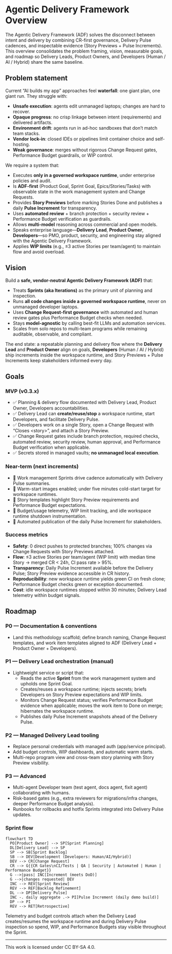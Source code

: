 # Agentic Delivery Framework Overview

The Agentic Delivery Framework (ADF) solves the disconnect between intent and delivery by combining CR-first governance, Delivery Pulse cadences, and inspectable evidence (Story Previews + Pulse Increments). This overview consolidates the problem framing, vision, measurable goals, and roadmap so Delivery Leads, Product Owners, and Developers (Human / AI / Hybrid) share the same baseline.

## Problem statement

Current “AI builds my app” approaches feel **waterfall**: one giant plan, one giant run. They struggle with:

- **Unsafe execution**: agents edit unmanaged laptops; changes are hard to recover.
- **Opaque progress**: no crisp linkage between intent (requirements) and delivered artifacts.
- **Environment drift**: agents run in ad-hoc sandboxes that don’t match team stacks.
- **Vendor lock-in**: closed IDEs or pipelines limit container choice and self-hosting.
- **Weak governance**: merges without rigorous Change Request gates, Performance Budget guardrails, or WIP control.

We require a system that:

- Executes **only in a governed workspace runtime**, under enterprise policies and audit.
- Is **ADF-first** (Product Goal, Sprint Goal, Epics/Stories/Tasks) with observable state in the work management system and Change Requests.
- Provides **Story Previews** before marking Stories Done and publishes a daily **Pulse Increment** for transparency.
- Uses **automated review** + branch protection + security review + Performance Budget verification as guardrails.
- Allows **multi-model** reasoning across commercial and open models.
- Speaks enterprise language—**Delivery Lead**, **Product Owner**, **Developers**—so PMO, product, security, and engineering stay aligned with the Agentic Delivery Framework.
- Applies **WIP limits** (e.g., ≤3 active Stories per team/agent) to maintain flow and avoid overload.

## Vision

Build a **safe, vendor-neutral Agentic Delivery Framework (ADF)** that:

- Treats **Sprints (aka Iterations)** as the primary unit of planning and inspection.
- Runs **all code changes inside a governed workspace runtime**, never on unmanaged developer laptops.
- Uses **Change Request-first governance** with automated and human review gates plus Performance Budget checks when needed.
- Stays **model-agnostic** by calling best-fit LLMs and automation services.
- Scales from solo repos to multi-team programs while remaining auditable, observable, and compliant.

The end state: a repeatable planning and delivery flow where the **Delivery Lead** and **Product Owner** align on goals, **Developers** (Human / AI / Hybrid) ship increments inside the workspace runtime, and Story Previews + Pulse Increments keep stakeholders informed every day.

## Goals

### MVP (v0.3.x)

- ✅ Planning & delivery flow documented with Delivery Lead, Product Owner, Developers accountabilities.
- ✅ Delivery Lead can **create/reuse/stop** a workspace runtime, start Developers, and facilitate Delivery Pulse.
- ✅ Developers work on a single Story, open a Change Request with “Closes &lt;story&gt;”, and attach a Story Preview.
- ✅ Change Request gates include branch protection, required checks, automated review, security review, human approval, and Performance Budget verification when applicable.
- ✅ Secrets stored in managed vaults; **no unmanaged local execution**.

### Near-term (next increments)

- 🔶 Work management Sprints drive cadence automatically with Delivery Pulse summaries.
- 🔶 Warm-start images enabled; under five minutes cold-start target for workspace runtimes.
- 🔶 Story templates highlight Story Preview requirements and Performance Budget expectations.
- 🔶 Budget/usage telemetry, WIP limit tracking, and idle workspace runtime shutdown instrumentation.
- 🔶 Automated publication of the daily Pulse Increment for stakeholders.

### Success metrics

- **Safety**: 0 direct pushes to protected branches; 100% changes via Change Requests with Story Previews attached.
- **Flow**: ≤3 active Stories per team/agent (WIP limit) with median time Story → merged CR < 24h, CI pass rate > 95%.
- **Transparency**: Daily Pulse Increment available before the Delivery Pulse; Story Preview evidence accessible in CR history.
- **Reproducibility**: new workspace runtime yields green CI on fresh clone; Performance Budget checks green or exception documented.
- **Cost**: idle workspace runtimes stopped within 30 minutes; Delivery Lead telemetry within budget signals.

## Roadmap

### P0 — Documentation & conventions

- Land this methodology scaffold; define branch naming, Change Request templates, and work item templates aligned to ADF (Delivery Lead + Product Owner + Developers).

### P1 — Delivery Lead orchestration (manual)

- Lightweight service or script that:
  - Reads the active **Sprint** from the work management system and upholds one Sprint Goal.
  - Creates/reuses a workspace runtime; injects secrets; briefs Developers on Story Preview expectations and WIP limits.
  - Monitors Change Request status; verifies Performance Budget evidence when applicable; moves the work item to Done on merge; hibernates the workspace runtime.
  - Publishes daily Pulse Increment snapshots ahead of the Delivery Pulse.

### P2 — Managed Delivery Lead tooling

- Replace personal credentials with managed auth (app/service principal).
- Add budget controls, WIP dashboards, and automatic warm starts.
- Multi-repo program view and cross-team story planning with Story Preview visibility.

### P3 — Advanced

- Multi-agent Developer team (test agent, docs agent, fixit agent) collaborating with humans.
- Risk-based gates (e.g., extra reviewers for migrations/infra changes, deeper Performance Budget analysis).
- Runbooks for rollbacks and hotfix Sprints integrated into Delivery Pulse updates.

### Sprint flow

```mermaid
flowchart TD
  PO[Product Owner] --> SP[Sprint Planning]
  DL[Delivery Lead] --> SP
  SP --> SB[Sprint Backlog]
  SB --> DEV[Development (Developers: Human/AI/Hybrid)]
  DEV --> CR[Change Request]
  CR --> G{{CR Gates\nCI/Tests | QA | Security | Automated | Human | Performance Budget}}
  G -->|pass| INC[Increment (meets DoD)]
  G -->|changes requested| DEV
  INC --> REV[Sprint Review]
  REV --> REF[Backlog Refinement]
  DL --> DP[Delivery Pulse]
  INC -. daily aggregate .-> PI[Pulse Increment (daily demo build)]
  DP --> PI
  REV --> RET[Retrospective]
```

Telemetry and budget controls attach when the Delivery Lead creates/resumes the workspace runtime and during Delivery Pulse inspection so spend, WIP, and Performance Budgets stay visible throughout the Sprint.

---

This work is licensed under CC BY-SA 4.0.
